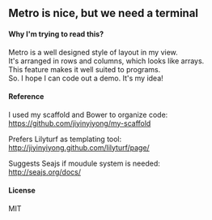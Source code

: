 
## Metro is nice, but we need a terminal

#### Why I'm trying to read this?

Metro is a well designed style of layout in my view.  
It's arranged in rows and columns, which looks like arrays.  
This feature makes it well suited to programs.  
So. I hope I can code out a demo. It's my idea!  

#### Reference

I used my scaffold and Bower to organize code:  
https://github.com/jiyinyiyong/my-scaffold  

Prefers Lilyturf as templating tool:  
http://jiyinyiyong.github.com/lilyturf/page/  

Suggests Seajs if moudule system is needed:  
http://seajs.org/docs/  

#### License

MIT